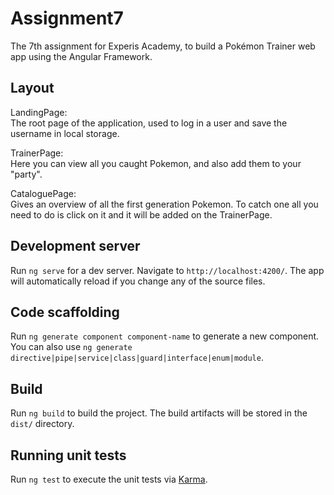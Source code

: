 # Assignment7

The 7th assignment for Experis Academy, to build a Pokémon Trainer web app using the Angular Framework. 


## Layout

LandingPage:  
    The root page of the application, used to log in a user and save the username in local storage.

TrainerPage:   
    Here you can view all you caught Pokemon, and also add them to your "party".

CataloguePage:  
    Gives an overview of all the first generation Pokemon. To catch one all you need to do is click on it and it will be added on the TrainerPage.
    
## Development server

Run `ng serve` for a dev server. Navigate to `http://localhost:4200/`. The app will automatically reload if you change any of the source files.

## Code scaffolding

Run `ng generate component component-name` to generate a new component. You can also use `ng generate directive|pipe|service|class|guard|interface|enum|module`.

## Build

Run `ng build` to build the project. The build artifacts will be stored in the `dist/` directory.

## Running unit tests

Run `ng test` to execute the unit tests via [Karma](https://karma-runner.github.io).

